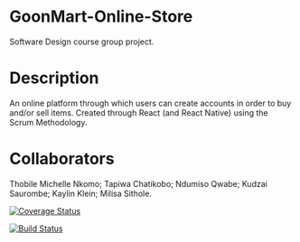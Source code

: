 # GoonMart-Online-Store
Software Design course group project.

# Description
An online platform through which users can create accounts in order to buy and/or sell items. Created through React (and React Native) using the Scrum Methodology.

# Collaborators
Thobile Michelle Nkomo;
Tapiwa Chatikobo;
Ndumiso Qwabe;
Kudzai Saurombe;
Kaylin Klein;
Milisa Sithole.

[![Coverage Status](https://coveralls.io/repos/github/GoonMart-Goons/GoonMart-Online-Store/badge.svg?branch=main)](https://coveralls.io/github/GoonMart-Goons/GoonMart-Online-Store?branch=main)

[![Build Status](https://app.travis-ci.com/GoonMart-Goons/GoonMart-Online-Store.svg?branch=main)](https://app.travis-ci.com/GoonMart-Goons/GoonMart-Online-Store)
